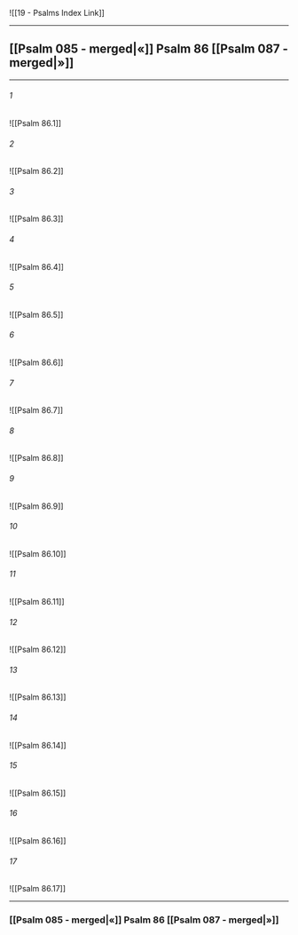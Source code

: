 ![[19 - Psalms Index Link]]

---
##  [[Psalm 085 - merged|«]] Psalm 86 [[Psalm 087 - merged|»]]

---

###### 1
![[Psalm 86.1]] 

###### 2
![[Psalm 86.2]] 

###### 3
![[Psalm 86.3]] 

###### 4
![[Psalm 86.4]]

###### 5 
![[Psalm 86.5]] 

###### 6
![[Psalm 86.6]] 

###### 7
![[Psalm 86.7]] 

###### 8
![[Psalm 86.8]] 

###### 9
![[Psalm 86.9]] 

###### 10
![[Psalm 86.10]] 

###### 11
![[Psalm 86.11]] 

###### 12
![[Psalm 86.12]]

###### 13
![[Psalm 86.13]] 

###### 14
![[Psalm 86.14]] 

###### 15
![[Psalm 86.15]]

###### 16
![[Psalm 86.16]] 

###### 17
![[Psalm 86.17]]


---
###  [[Psalm 085 - merged|«]] Psalm 86 [[Psalm 087 - merged|»]]